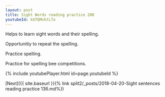 ```yaml
---
layout: post
title: Sight Words reading practice 208
youtubeId: kGTQMvktLTo
---
```

 
 
Helps to learn sight words and their spelling.

Opportunitiy to repeat the spelling. 

Practice spelling. 
 
Practice for spelling bee competitions. 
 
{% include youtubePlayer.html id=page.youtubeId %}
 
 

[Next]({{ site.baseurl }}{% link  split2/_posts/2018-04-20-Sight sentences reading practice 136.md%})
 

